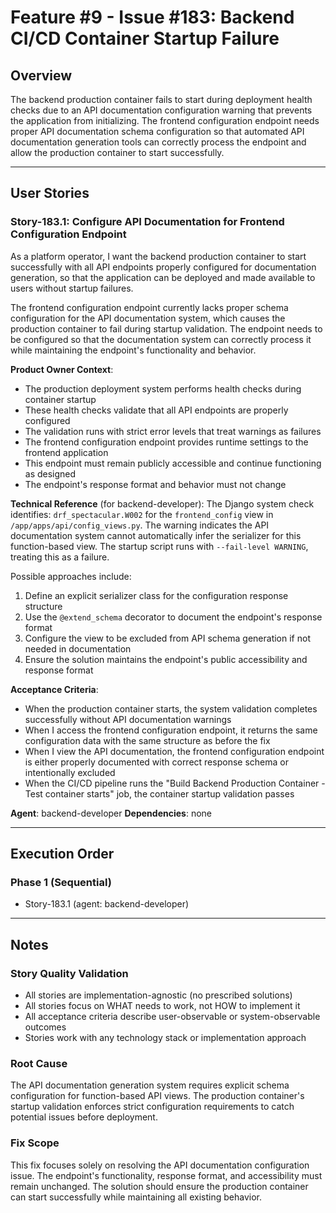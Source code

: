 # Feature #9 - Issue #183: Backend CI/CD Container Startup Failure

## Overview
The backend production container fails to start during deployment health checks due to an API documentation configuration warning that prevents the application from initializing. The frontend configuration endpoint needs proper API documentation schema configuration so that automated API documentation generation tools can correctly process the endpoint and allow the production container to start successfully.

---

## User Stories

### Story-183.1: Configure API Documentation for Frontend Configuration Endpoint

As a platform operator, I want the backend production container to start successfully with all API endpoints properly configured for documentation generation, so that the application can be deployed and made available to users without startup failures.

The frontend configuration endpoint currently lacks proper schema configuration for the API documentation system, which causes the production container to fail during startup validation. The endpoint needs to be configured so that the documentation system can correctly process it while maintaining the endpoint's functionality and behavior.

**Product Owner Context**:
- The production deployment system performs health checks during container startup
- These health checks validate that all API endpoints are properly configured
- The validation runs with strict error levels that treat warnings as failures
- The frontend configuration endpoint provides runtime settings to the frontend application
- This endpoint must remain publicly accessible and continue functioning as designed
- The endpoint's response format and behavior must not change

**Technical Reference** (for backend-developer):
The Django system check identifies: `drf_spectacular.W002` for the `frontend_config` view in `/app/apps/api/config_views.py`. The warning indicates the API documentation system cannot automatically infer the serializer for this function-based view. The startup script runs with `--fail-level WARNING`, treating this as a failure.

Possible approaches include:
1. Define an explicit serializer class for the configuration response structure
2. Use the `@extend_schema` decorator to document the endpoint's response format
3. Configure the view to be excluded from API schema generation if not needed in documentation
4. Ensure the solution maintains the endpoint's public accessibility and response format

**Acceptance Criteria**:
- When the production container starts, the system validation completes successfully without API documentation warnings
- When I access the frontend configuration endpoint, it returns the same configuration data with the same structure as before the fix
- When I view the API documentation, the frontend configuration endpoint is either properly documented with correct response schema or intentionally excluded
- When the CI/CD pipeline runs the "Build Backend Production Container - Test container starts" job, the container startup validation passes

**Agent**: backend-developer
**Dependencies**: none

---

## Execution Order

### Phase 1 (Sequential)
- Story-183.1 (agent: backend-developer)

---

## Notes

### Story Quality Validation
- All stories are implementation-agnostic (no prescribed solutions)
- All stories focus on WHAT needs to work, not HOW to implement it
- All acceptance criteria describe user-observable or system-observable outcomes
- Stories work with any technology stack or implementation approach

### Root Cause
The API documentation generation system requires explicit schema configuration for function-based API views. The production container's startup validation enforces strict configuration requirements to catch potential issues before deployment.

### Fix Scope
This fix focuses solely on resolving the API documentation configuration issue. The endpoint's functionality, response format, and accessibility must remain unchanged. The solution should ensure the production container can start successfully while maintaining all existing behavior.

